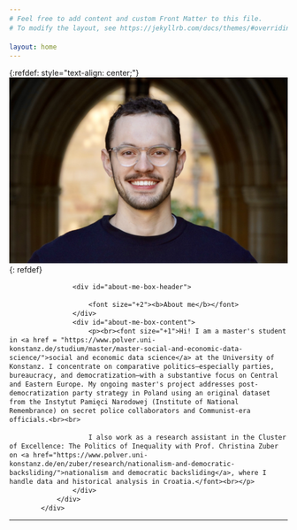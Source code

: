 ```yaml
---
# Feel free to add content and custom Front Matter to this file.
# To modify the layout, see https://jekyllrb.com/docs/themes/#overriding-theme-defaults

layout: home
---
```


{:refdef: style="text-align: center;"}
![tb_head](https://raw.githubusercontent.com/tylerjamesbrown7/tylerjamesbrown7.github.io/master/images/tb_photo.jpg)
{: refdef}

<div id="about-me-container">
                <div id="inner">
                
                    <div id="about-me-box-header">
 
                        <font size="+2"><b>About me</b></font>
                    </div>
                    <div id="about-me-box-content">
                        <p><br><font size="+1">Hi! I am a master's student in <a href = "https://www.polver.uni-konstanz.de/studium/master/master-social-and-economic-data-science/">social and economic data science</a> at the University of Konstanz. I concentrate on comparative politics—especially parties, bureaucracy, and democratization—with a substantive focus on Central and Eastern Europe. My ongoing master's project addresses post-democratization party strategy in Poland using an original dataset from the Instytut Pamięci Narodowej (Institute of National Remembrance) on secret police collaborators and Communist-era officials.<br><br>
                        
                        I also work as a research assistant in the Cluster of Excellence: The Politics of Inequality with Prof. Christina Zuber on <a href="https://www.polver.uni-konstanz.de/en/zuber/research/nationalism-and-democratic-backsliding/">nationalism and democratic backsliding</a>, where I handle data and historical analysis in Croatia.</font><br></p>
                    </div>
                </div>
            </div>





-----








          
<br>








